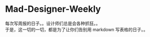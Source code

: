 Mad-Designer-Weekly
===================

每次写周报的日子。。设计师们总是会各种抓狂。。  
于是，这一切的一切，都是为了让你们告别用 markdown 写表格的日子。。
